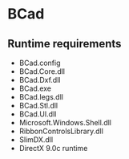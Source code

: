 BCad
====

Runtime requirements
--------------------
* BCad.config
* BCad.Core.dll
* BCad.Dxf.dll
* BCad.exe
* BCad.Iegs.dll
* BCad.Stl.dll
* BCad.UI.dll
* Microsoft.Windows.Shell.dll
* RibbonControlsLibrary.dll
* SlimDX.dll
* DirectX 9.0c runtime